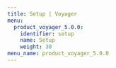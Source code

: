 ```yaml
---
title: Setup | Voyager
menu:
  product_voyager_5.0.0:
    identifier: setup
    name: Setup
    weight: 30
menu_name: product_voyager_5.0.0
---
```

